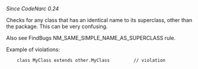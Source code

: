 
*Since CodeNarc 0.24*

Checks for any class that has an identical name to its superclass, other than the package. This can be very confusing.

Also see FindBugs NM_SAME_SIMPLE_NAME_AS_SUPERCLASS rule.

Example of violations:

```
    class MyClass extends other.MyClass         // violation
```

